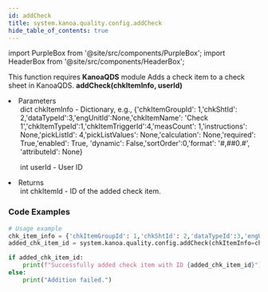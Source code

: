 ```yaml
---
id: addCheck
title: system.kanoa.quality.config.addCheck
hide_table_of_contents: true
---
```


import PurpleBox from '@site/src/components/PurpleBox';
import HeaderBox from '@site/src/components/HeaderBox';

<PurpleBox>This function requires <b>KanoaQDS</b> module</PurpleBox>
<HeaderBox header="Description">Adds a check item to a check sheet in KanoaQDS.</HeaderBox>
<HeaderBox header="Syntax">
    <b>addCheck(chkItemInfo, userId)</b>
    <li> Parameters <br />
        <ul>dict chkItemInfo - Dictionary, e.g., &#123;'chkItemGroupId': 1,'chkShtId': 2,'dataTypeId':3,'engUnitId':None,'chkItemName': 'Check 1','chkItemTypeId':1,'chkItemTriggerId':4,'measCount': 1,'instructions': None,'pickListId': 4,'pickListValues': None,'calculation': None,'required': True,'enabled': True, 'dynamic': False,'sortOrder':0,'format': '#,##0.#', 'attributeId': None}</ul>
        <ul>int userId - User ID</ul>
    </li>
    <li> Returns <br />
        <ul>int chkItemId - ID of the added check item.</ul>
    </li>
</HeaderBox>

### Code Examples
```python
# Usage example
chk_item_info = {'chkItemGroupId': 1,'chkShtId': 2,'dataTypeId':3,'engUnitId':None,'chkItemName': 'Check 1','chkItemTypeId':1,'chkItemTriggerId':4,'measCount': 1,'instructions': None,'pickListId': 4,'pickListValues': None,'calculation': None,'required': True,'enabled': True, 'dynamic': False,'sortOrder':0,'format': '#,##0.#', 'attributeId': None}
added_chk_item_id = system.kanoa.quality.config.addCheck(chkItemInfo=chk_item_info, userId=123)

if added_chk_item_id:
    print(f"Successfully added check item with ID {added_chk_item_id}")
else:
    print("Addition failed.")
